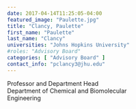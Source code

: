 ```yaml
---
date: 2017-04-14T11:25:05-04:00
featured_image: "Paulette.jpg"
title: "Clancy, Paulette"
first_name: "Paulette"
last_name: "Clancy"
universities: "Johns Hopkins University"
#roles: "Advisory Board"
categories: [ "Advisory Board" ]
contact_info: "pclancy3@jhu.edu"
---
```


Professor and Department Head\
Department of Chemical and Biomolecular\
Engineering





